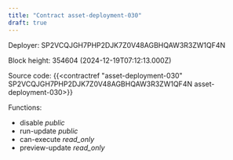 ```yaml
---
title: "Contract asset-deployment-030"
draft: true
---
```

Deployer: SP2VCQJGH7PHP2DJK7Z0V48AGBHQAW3R3ZW1QF4N


 



Block height: 354604 (2024-12-19T07:12:13.000Z)

Source code: {{<contractref "asset-deployment-030" SP2VCQJGH7PHP2DJK7Z0V48AGBHQAW3R3ZW1QF4N asset-deployment-030>}}

Functions:

* disable _public_
* run-update _public_
* can-execute _read_only_
* preview-update _read_only_
